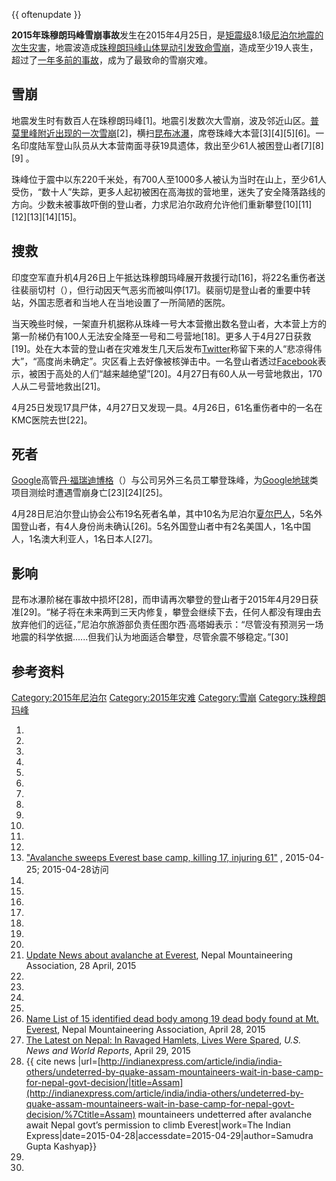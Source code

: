 {{ oftenupdate }}

**2015年珠穆朗玛峰雪崩事故**发生在2015年4月25日，是[矩震级](https://zh.wikipedia.org/wiki/矩震级 "wikilink")8.1级[尼泊尔地震的次生灾害](https://zh.wikipedia.org/wiki/2015年尼泊尔地震 "wikilink")，地震波造成[珠穆朗玛峰山体晃动引发致命](https://zh.wikipedia.org/wiki/珠穆朗玛峰 "wikilink")[雪崩](../Page/雪崩.md "wikilink")，造成至少19人丧生，超过了[一年多前的事故](../Page/2014年珠穆朗玛峰雪崩事故.md "wikilink")，成为了最致命的雪崩灾难。

## 雪崩

地震发生时有数百人在珠穆朗玛峰\[1\]。地震引发数次大雪崩，波及邻近山区。[普莫里峰附近出现的一次雪崩](https://zh.wikipedia.org/wiki/普莫里峰 "wikilink")\[2\]，横扫[昆布冰瀑](https://zh.wikipedia.org/wiki/昆布冰瀑 "wikilink")，席卷珠峰大本营\[3\]\[4\]\[5\]\[6\]。一名印度陆军登山队员从大本营南面寻获19具遗体，救出至少61人被困登山者\[7\]\[8\]\[9\] 。

珠峰位于震中以东220千米处，有700人至1000多人被认为当时在山上，至少61人受伤，“数十人”失踪，更多人起初被困在高海拔的营地里，迷失了安全降落路线的方向。少数未被事故吓倒的登山者，力求尼泊尔政府允许他们重新攀登\[10\]\[11\]\[12\]\[13\]\[14\]\[15\]。

## 搜救

印度空军直升机4月26日上午抵达珠穆朗玛峰展开救援行动\[16\]，将22名重伤者送往裴丽切村（），但行动因天气恶劣而被叫停\[17\]。裴丽切是登山者的重要中转站，外国志愿者和当地人在当地设置了一所简陋的医院。

当天晚些时候，一架直升机据称从珠峰一号大本营撤出数名登山者，大本营上方的第一阶梯仍有100人无法安全降至一号和二号营地\[18\]。更多人于4月27日获救\[19\]。处在大本营的登山者在灾难发生几天后发布[Twitter](../Page/Twitter.md "wikilink")称留下来的人“悲凉得伟大”，“高度尚未确定”。灾区看上去好像被核弹击中。一名登山者透过[Facebook](../Page/Facebook.md "wikilink")表示，被困于高处的人们“越来越绝望”\[20\]。4月27日有60人从一号营地救出，170人从二号营地救出\[21\]。

4月25日发现17具尸体，4月27日又发现一具。4月26日，61名重伤者中的一名在KMC医院去世\[22\]。

## 死者

[Google](../Page/Google.md "wikilink")高管[丹·福瑞迪博格](https://zh.wikipedia.org/wiki/丹·福瑞迪博格 "wikilink")（）与公司另外三名员工攀登珠峰，为[Google地球](../Page/Google地球.md "wikilink")类项目测绘时遭遇雪崩身亡\[23\]\[24\]\[25\]。

4月28日尼泊尔登山协会公布19名死者名单，其中10名为尼泊尔[夏尔巴人](../Page/夏尔巴人.md "wikilink")，5名外国登山者，有4人身份尚未确认\[26\]。5名外国登山者中有2名美国人，1名中国人，1名澳大利亚人，1名日本人\[27\]。

## 影响

昆布冰瀑阶梯在事故中损坏\[28\]，而申请再次攀登的登山者于2015年4月29日获准\[29\]。“梯子将在未来两到三天内修复，攀登会继续下去，任何人都没有理由去放弃他们的远征，”尼泊尔旅游部负责任图尔西·高塔姆表示：“尽管没有预测另一场地震的科学依据......但我们认为地面适合攀登，尽管余震不够稳定。”\[30\]

## 参考资料

[Category:2015年尼泊尔](https://zh.wikipedia.org/wiki/Category:2015年尼泊尔 "wikilink") [Category:2015年灾难](https://zh.wikipedia.org/wiki/Category:2015年灾难 "wikilink") [Category:雪崩](https://zh.wikipedia.org/wiki/Category:雪崩 "wikilink") [Category:珠穆朗玛峰](https://zh.wikipedia.org/wiki/Category:珠穆朗玛峰 "wikilink")

1.
2.
3.
4.
5.
6.
7.
8.
9.
10.
11.
12.
13. ["Avalanche sweeps Everest base camp, killing 17, injuring 61"](http://news.yahoo.com/avalanche-sweeps-everest-nepal-30-injured-101133601.html) , 2015-04-25; 2015-04-28访问
14.
15.
16.
17.
18.
19.
20.
21. [Update News about avalanche at Everest](http://www.nepalmountaineering.org/newspage-223-Update%20News%20about%20avalanche%20at%20Everest), Nepal Mountaineering Association, 28 April, 2015
22.
23.
24.
25.
26. [Name List of 15 identified dead body among 19 dead body found at Mt. Everest](http://www.nepalmountaineering.org/newspage-225-Name%20List%20of%2015%20identified%20dead%20body%20among%2019%20dead%20body%20found%20at%20Mt.%20Everest), Nepal Mountaineering Association, April 28, 2015
27. [The Latest on Nepal: In Ravaged Hamlets, Lives Were Spared](http://www.usnews.com/news/world/articles/2015/04/29/the-latest-on-nepal-under-rubble-man-says-he-drank-urine), *U.S. News and World Reports*, April 29, 2015
28. {{ cite news |url=[http://indianexpress.com/article/india/india-others/undeterred-by-quake-assam-mountaineers-wait-in-base-camp-for-nepal-govt-decision/|title=Assam](http://indianexpress.com/article/india/india-others/undeterred-by-quake-assam-mountaineers-wait-in-base-camp-for-nepal-govt-decision/%7Ctitle=Assam) mountaineers undetterred after avalanche await Nepal govt’s permission to climb Everest|work=The Indian Express|date=2015-04-28|accessdate=2015-04-29|author=Samudra Gupta Kashyap}}
29.
30.